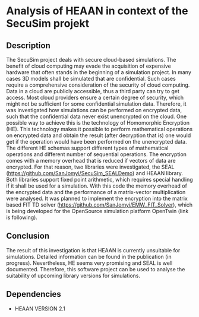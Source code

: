 # Analysis of HEAAN in context of the SecuSim projekt

## Description

The SecuSim project deals with secure cloud-based simulations. 
The benefit of cloud computing may evade the acquisition of expensive hardware that often stands in the beginning of a simulation project. In many cases 3D models shall
be simulated that are confidential. Such cases require a comprehensive consideration of the security of cloud computing. Data in a cloud are publicly accessible, thus a third party can try to get access.
Most cloud providers ensure a certain degree of security, which might not be sufficient for some confidential simulation data. Therefore, it was investigated how simulations can be performed on encrypted data, 
such that the confidential data never exist unencrypted on the cloud. One possible way to achieve this is the technology of Homomorphic Encryption (HE). This technology makes it possible
to perform mathematical operations on encrypted data and obtain the result (after decryption that is) one would get if the operation would have been performed on the unencrypted data.
The different HE schemas support different types of mathematical operations and different number of sequential operations. The encryption comes with a memory overhead that is reduced if vectors of data
are encrypted. For that reason, two libraries were investigated, the SEAL (https://github.com/SanJomyi/SecuSim_SEALDemo) and HEAAN library. Both libraries support fixed point arithmetic, which requires special handling if it shall be used for a simulation.
With this code the memory overhead of the encrypted data and the performance of a matrix-vector multiplication were analysed. It was planned to implement the encryption into the matrix based FIT TD solver (https://github.com/SanJomyi/EMW_FIT_Solver), which 
is being developed for the OpenSource simulation platform OpenTwin (link is following).


## Conclusion
The result of this investigation is that HEAAN is currently unsuitable for simulations. Detailed information can be found in the publication (in progress). Nevertheless, HE seems very promising and SEAL is well documented.
Therefore, this software project can be used to analyse the suitability of upcoming library versions for simulations.

## Dependencies

* HEAAN VERSION 2.1

